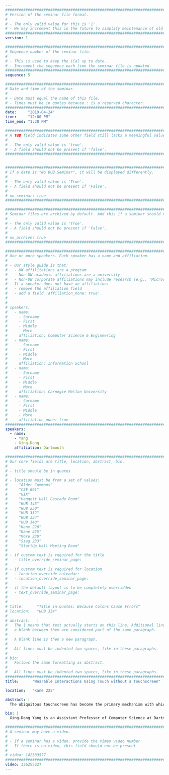 ```yaml
---
################################################################################
# Version of the seminar file format.
#
# - The only valid value for this is '1'.
# - We may increment this in the future to simplify maintenance of old seminars.
################################################################################
version: 1

################################################################################
# Sequence number of the seminar file.
#
# - This is used to keep the iCal up to date.
# - Increment the sequence each time the seminar file is updated.
################################################################################
sequence: 5

################################################################################
# Date and time of the seminar.
#
# - Date must equal the name of this file.
# - Times must be in quotes because : is a reserved character.
################################################################################
date:     "2019-04-24"
time:     "12:00 PM"
time_end: "1:30 PM"

################################################################################
# A TBD field indicates some other field still lacks a meaningful value.
#
# - The only valid value is 'true'.
# - A field should not be present if 'false'.
################################################################################


################################################################################
# If a date is "No DUB Seminar", it will be displayed differently.
#
# - The only valid value is 'True'.
# - A field should not be present if 'False'.
#
# no_seminar: true
################################################################################

################################################################################
# Seminar files are archived by default. Add this if a seminar should not be.
#
# - The only valid value is 'True'.
# - A field should not be present if 'False'.
#
# no_archive: true
################################################################################

################################################################################
# One or more speakers. Each speaker has a name and affiliation.
#
# - Our style guide is that:
#   - UW affilitations are a program
#   - Non-UW academic affiliations are a university
#   - Non-UW corporate affiliations may include research (e.g., "Microsoft Research")
# - If a speaker does not have an affiliation:
#   - remove the affiliation field
#   - add a field 'affiliation_none: true'.
#
#
# speakers:
#   - name: 
#     - Surname
#     - First
#     - Middle
#     - More
#     affiliation: Computer Science & Engineering 
#   - name: 
#     - Surname
#     - First
#     - Middle
#     - More
#     affiliation: Information School 
#   - name: 
#     - Surname
#     - First
#     - Middle
#     - More
#     affiliation: Carnegie Mellon University 
#   - name:
#     - Surname
#     - First
#     - Middle
#     - More
#     affiliation_none: true
################################################################################
speakers:
  - name:
    - Yang
    - Xing-Dong
    affiliation: Dartmouth

################################################################################
# Our core fields are title, location, abstract, bio.
#
# - title should be in quotes
#
# - location must be from a set of values:
#     "Alder Commons"
#     "CSE 691"
#     "GIX"
#     "Haggett Hall Cascade Room"
#     "HUB 145"
#     "HUB 250"
#     "HUB 332"
#     "HUB 334"
#     "HUB 340"
#     "Kane 220"
#     "Kane 225"
#     "More 230"
#     "Sieg 233"
#     "StartUp Hall Meeting Room"
#
# - if custom text is required for the title
#   - title_override_seminar_page:
#
# - if custom text is required for location
#   - location_override_calendar:
#   - location_override_seminar_page:
#
# - if the default layout is to be completely overridden
#   - text_override_seminar_page:
#
#
# title:      "Title in Quotes: Because Colons Cause Errors"
# location:   "HUB 334"
#
# abstract:   |
#   The | means that text actually starts on this line. Additional lines without
#   a blank between them are considered part of the same paragraph.
#
#   A blank line is then a new paragraph.
#
#   All lines must be indented two spaces, like in these paragraphs.
#
# bio:        |
#   Follows the same formatting as abstract.
#
#   All lines must be indented two spaces, like in these paragraphs.
################################################################################
title:      "Wearable Interactions Using Touch without a Touchscreen"

location:   "Kane 225"

abstract: |
  The ubiquitous touchscreen has become the primary mechanism with which users interact with small personal computing devices. While there is a trend showing that personal computing devices may become smaller and smaller, a primary constraint on device miniaturization is the user interface (e.g. touchscreen). Screens need to be large enough to be seen, and keyboards need enough physical space to facilitate typing. Arbitrary hardware miniaturization may lead to devices that are not usable. In this talk, I will motivate and present two sensing techniques that enables touch as an input mechanism on wearable devices without the need of a touchscreen. I will also present a haptic technique that enables touch as an output mechanism to create a unique mixed reality experience for games and videos on smartwatches. The long-term goal of this research is to develop interaction modalities that that are easy, intuitive, and efficient for interacting with small wearable devices.

bio: |
  Xing-Dong Yang is an Assistant Professor of Computer Science at Dartmouth College, USA. Xing-Dong completed his Bachelor of Computer Science in 2005 from the University of Manitoba, Canada. He earned his Master of Computing Science with a specialization in Haptic Interfaces in 2008 from the University of Alberta, Canada and his Doctorate in Computing Science with a specialization in Human-Computer Interaction in 2013 from the same university. During his graduate work he was a research intern at Autodesk Research in Toronto and Microsoft Research Asia in Beijing. His dissertation work was awarded the 2013 Bill Buxton Best Canadian HCI Dissertation Award, given annually for the best doctoral dissertation completed at a Canadian university in the field of human-computer interaction. He has over forty publications in top-tier venues in HCI, including the ACM Conference on Human Factors and Systems (ACM CHI) and the ACM Conference on User Interfaces and Technology (ACM UIST). His work has also been recognized through best paper nominations at ACM CHI 2018, 2016, 2010 and ACM MobileHCI 2009, as well as featured in public press through Discovery News, NBC, and New Scientist. Xing-Dong’s work is currently funded by Microsoft and NSF.

################################################################################
# A seminar may have a video.
#
# - If a seminar has a video, provide the Vimeo video number.
# - If there is no video, this field should not be present
#
# video: 142303577
################################################################################
video: 336255327
---
```

